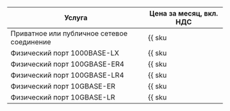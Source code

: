 | Услуга                                     | Цена за месяц, вкл. НДС |
| ------------------------------------------ | ------------- |
| Приватное или публичное сетевое соединение | {{ sku|RUB|interconnect.trunk.hosted_connections.v1|string }}      |
| Физический порт 1000BASE-LX                | {{ sku|RUB|interconnect.trunk.physical_port.1000base_lx.monthly_usage.v1|string }}    |
| Физический порт 100GBASE-ER4               | {{ sku|RUB|interconnect.trunk.physical_port.100gbase_er4.monthly_usage.v1|string }}   |
| Физический порт 100GBASE-LR4               | {{ sku|RUB|interconnect.trunk.physical_port.100gbase_lr4.monthly_usage.v1|string }}   |
| Физический порт 10GBASE-ER                 | {{ sku|RUB|interconnect.trunk.physical_port.10gbase_er.monthly_usage.v1|string }}    |
| Физический порт 10GBASE-LR                 | {{ sku|RUB|interconnect.trunk.physical_port.10gbase_lr.monthly_usage.v1|string }}    |